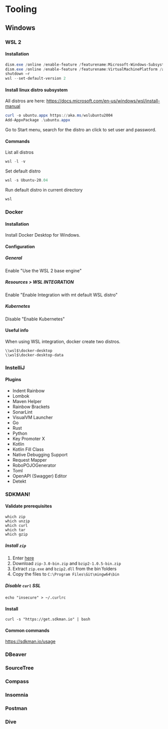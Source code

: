# Tooling

## Windows

### WSL 2

#### Installation

````powershell
dism.exe /online /enable-feature /featurename:Microsoft-Windows-Subsystem-Linux /all /norestart
dism.exe /online /enable-feature /featurename:VirtualMachinePlatform /all /norestart
shutdown –r
wsl --set-default-version 2
````

#### Install linux distro subsystem

All distros are here: https://docs.microsoft.com/en-us/windows/wsl/install-manual

````powershell
curl -o ubuntu.appx https://aka.ms/wslubuntu2004
Add-AppxPackage .\ubuntu.appx
````

Go to Start menu, search for the distro an click to set user and password.

#### Commands

List all distros

````powershell
wsl -l -v
````

Set default distro

````powershell
wsl -s Ubuntu-20.04
````

Run default distro in current directory

````powershell
wsl
````

### Docker

#### Installation

Install Docker Desktop for Windows.

#### Configuration

##### General

Enable "Use the WSL 2 base engine"

##### Resources > WSL INTEGRATION

Enable "Enable Integration with mt default WSL distro"

##### Kubernetes

Disable "Enable Kubernetes"

#### Useful info

When using WSL integration, docker create two distros.

````
\\wsl$\docker-desktop
\\wsl$\docker-desktop-data
````

### InstelliJ

#### Plugins

- Indent Rainbow
- Lombok
- Maven Helper
- Rainbow Brackets
- SonarLint
- VisualVM Launcher
- Go
- Rust
- Python
- Key Promoter X
- Kotlin
- Kotlin Fill Class
- Native Debugging Support
- Request Mapper
- RoboPOJOGenerator
- Toml
- OpenAPI (Swagger) Editor
- Detekt

### SDKMAN!

#### Validate prerequisites

```shell
which zip
which unzip
which curl
which tar
which gzip
```

##### Install `zip`

1. Enter [here](https://sourceforge.net/projects/gnuwin32/files/zip/3.0/)
2. Download `zip-3.0-bin.zip` and `bzip2-1.0.5-bin.zip`
3. Extract `zip.exe` and `bzip2.dll` from the bin`folders
4. Copy the files to `C:\Program Files\Git\mingw64\bin`

##### Disable `curl` SSL

```shell
echo "insecure" > ~/.curlrc
```

#### Install

```shell
curl -s "https://get.sdkman.io" | bash
```

#### Common commands

https://sdkman.io/usage

### DBeaver

### SourceTree

### Compass

### Insomnia

### Postman

### Dive



